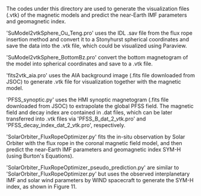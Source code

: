 The codes under this directory are used to generate the visualization files (.vtk) of the magnetic models and predict the near-Earth IMF parameters and geomagnetic index.

'SuModel2vtkSphere_Ou_Teng.pro' uses the IDL .sav file from the flux rope insertion method and convert it to a Stonyhurst spherical coordinates and save the data into the .vtk file, which could be visualized using Paraview.

'SuModel2vtkSphere_BottomBz.pro' convert the bottom magnetogram of the model into spherical coordinates and save to a .vtk file.

'fits2vtk_aia.pro' uses the AIA background image (.fits file downloaded from JSOC) to generate .vtk file for visualization together with the magnetic model.

'PFSS_synoptic.py' uses the HMI synoptic magnetogram (.fits file downloaded from JSOC) to extrapolate the global PFSS field. The magnetic field and decay index are contained in .dat files, which can be later transferred into .vtk files via 'PFSS_B_dat_2_vtk.pro' and 'PFSS_decay_index_dat_2_vtk.pro', respectively.

'SolarOrbiter_FluxRopeOptimizer.py' fits the in-situ observation by Solar Orbiter with the flux rope in the coronal magnetic field model, and then predict the near-Earth IMF parameters and geomagnetic index SYM-H (using Burton's Equations).

'SolarOrbiter_FluxRopeOptimizer_pseudo_prediction.py' are similar to 'SolarOrbiter_FluxRopeOptimizer.py' but uses the observed interplanetary IMF and solar wind parameters by WIND spacecraft to generate the SYM-H index, as shown in Figure 11.
